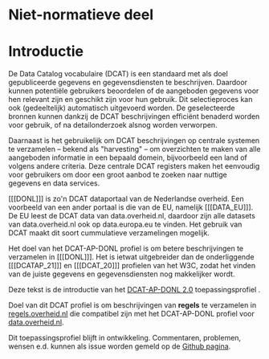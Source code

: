 # Niet-normatieve deel

# Introductie

De Data Catalog vocabulaire (DCAT) is een standaard met als doel gepubliceerde gegevens en gegevensdiensten te beschrijven. Daardoor kunnen potentiële gebruikers beoordelen of de aangeboden gegevens voor hen relevant zijn en geschikt zijn voor hun gebruik. Dit selectieproces kan ook (gedeeltelijk) automatisch uitgevoerd worden. De geselecteerde bronnen kunnen dankzij de DCAT beschrijvingen efficiënt benaderd worden voor gebruik, of na detailonderzoek alsnog worden verworpen.

Daarnaast is het gebruikelijk om DCAT beschrijvingen op centrale systemen te verzamelen – bekend als "harvesting" – om overzichten te maken van alle aangeboden informatie in een bepaald domein, bijvoorbeeld een land of volgens andere criteria. Deze centrale DCAT registers maken het eenvoudig voor gebruikers om door een groot aanbod te zoeken naar nuttige gegevens en data services.

[[[DONL]]] is zo'n DCAT dataportaal van de Nederlandse overheid. Een voorbeeld van een ander portaal is die van de EU, namelijk [[[DATA_EU]]]. De EU leest de DCAT data van data.overheid.nl, daardoor zijn alle datasets van data.overheid.nl ook op data.europa.eu te vinden. Het gebruik van DCAT maakt dit soort cummulatieve verzamelingen mogelijk.

Het doel van het DCAT-AP-DONL profiel is om betere beschrijvingen te verzamelen in [[[DONL]]]. Het is ietwat uitgebreider dan de onderliggende [[[DCATAP_21]]] en [[[DCAT_20]]] profielen van het W3C, zodat het vinden van de juiste gegevens en gegevensdiensten nog makkelijker wordt.

<p class="note" title="index">
Deze tekst is de introductie van het <a href="https://dataoverheid.github.io/dcat-ap-donl/" target="_blank">DCAT-AP-DONL 2.0</a> toepassingsprofiel .
</p>

Doel van dit DCAT profiel is om beschrijvingen van **regels** te verzamelen in [regels.overheid.nl](https://regels.overheid.nl/) die compatibel zijn met het DCAT-AP-DONL profiel voor [data.overheid.nl](https://data.overheid.nl/).

<p>Dit toepassingsprofiel blijft in ontwikkeling. Commentaren, problemen, wensen e.d. kunnen als issue worden gemeld op de <a href="https://github.com/MinBZK/dcat-ap-ronl" target="_blank">Github pagina</a>.
